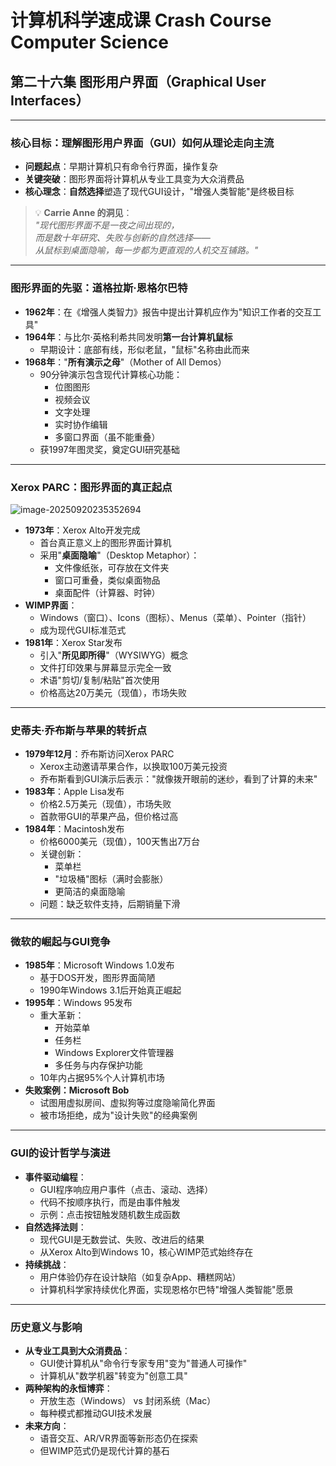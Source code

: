 # 计算机科学速成课 Crash Course Computer Science

## 第二十六集 图形用户界面（Graphical User Interfaces）

------

### **核心目标：理解图形用户界面（GUI）如何从理论走向主流**

- **问题起点**：早期计算机只有命令行界面，操作复杂
- **关键突破**：图形界面将计算机从专业工具变为大众消费品
- **核心理念**：**自然选择**塑造了现代GUI设计，"增强人类智能"是终极目标

> 💡 **Carrie Anne 的洞见**：  
> *"现代图形界面不是一夜之间出现的，  
> 而是数十年研究、失败与创新的自然选择——  
> 从鼠标到桌面隐喻，每一步都为更直观的人机交互铺路。"*

------

### **图形界面的先驱：道格拉斯·恩格尔巴特**

- **1962年**：在《增强人类智力》报告中提出计算机应作为"知识工作者的交互工具"
- **1964年**：与比尔·英格利希共同发明**第一台计算机鼠标**
  - 早期设计：底部有线，形似老鼠，"鼠标"名称由此而来
- **1968年**："**所有演示之母**"（Mother of All Demos）
  - 90分钟演示包含现代计算核心功能：
    - 位图图形
    - 视频会议
    - 文字处理
    - 实时协作编辑
    - 多窗口界面（虽不能重叠）
  - 获1997年图灵奖，奠定GUI研究基础

------

### **Xerox PARC：图形界面的真正起点** 

![image-20250920235352694](./../../../../../Users/changan/AppData/Roaming/Typora/typora-user-images/image-20250920235352694.png)

- **1973年**：Xerox Alto开发完成
  - 首台真正意义上的图形界面计算机
  - 采用"**桌面隐喻**"（Desktop Metaphor）：
    - 文件像纸张，可存放在文件夹
    - 窗口可重叠，类似桌面物品
    - 桌面配件（计算器、时钟）
- **WIMP界面**：
  - Windows（窗口）、Icons（图标）、Menus（菜单）、Pointer（指针）
  - 成为现代GUI标准范式
- **1981年**：Xerox Star发布
  - 引入"**所见即所得**"（WYSIWYG）概念
  - 文件打印效果与屏幕显示完全一致
  - 术语"剪切/复制/粘贴"首次使用
  - 价格高达20万美元（现值），市场失败

------

### **史蒂夫·乔布斯与苹果的转折点**

- **1979年12月**：乔布斯访问Xerox PARC
  - Xerox主动邀请苹果合作，以换取100万美元投资
  - 乔布斯看到GUI演示后表示："就像拨开眼前的迷纱，看到了计算的未来"
- **1983年**：Apple Lisa发布
  - 价格2.5万美元（现值），市场失败
  - 首款带GUI的苹果产品，但价格过高
- **1984年**：Macintosh发布
  - 价格6000美元（现值），100天售出7万台
  - 关键创新：
    - 菜单栏
    - "垃圾桶"图标（满时会膨胀）
    - 更简洁的桌面隐喻
  - 问题：缺乏软件支持，后期销量下滑

------

### **微软的崛起与GUI竞争**

- **1985年**：Microsoft Windows 1.0发布
  - 基于DOS开发，图形界面简陋
  - 1990年Windows 3.1后开始真正崛起
- **1995年**：Windows 95发布
  - 重大革新：
    - 开始菜单
    - 任务栏
    - Windows Explorer文件管理器
    - 多任务与内存保护功能
  - 10年内占据95%个人计算机市场
- **失败案例：Microsoft Bob**
  - 试图用虚拟房间、虚拟狗等过度隐喻简化界面
  - 被市场拒绝，成为"设计失败"的经典案例

------

### **GUI的设计哲学与演进**

- **事件驱动编程**：
  - GUI程序响应用户事件（点击、滚动、选择）
  - 代码不按顺序执行，而是由事件触发
  - 示例：点击按钮触发随机数生成函数
- **自然选择法则**：
  - 现代GUI是无数尝试、失败、改进后的结果
  - 从Xerox Alto到Windows 10，核心WIMP范式始终存在
- **持续挑战**：
  - 用户体验仍存在设计缺陷（如复杂App、糟糕网站）
  - 计算机科学家持续优化界面，实现恩格尔巴特"增强人类智能"愿景

------

### **历史意义与影响**

- **从专业工具到大众消费品**：
  - GUI使计算机从"命令行专家专用"变为"普通人可操作"
  - 计算机从"数学机器"转变为"创意工具"
- **两种架构的永恒博弈**：
  - 开放生态（Windows） vs 封闭系统（Mac）
  - 每种模式都推动GUI技术发展
- **未来方向**：
  - 语音交互、AR/VR界面等新形态仍在探索
  - 但WIMP范式仍是现代计算的基石